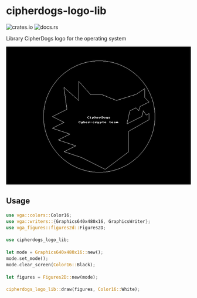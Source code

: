 # cipherdogs-logo-lib

![crates.io](https://img.shields.io/crates/v/cipherdogs-logo-lib.svg)
![docs.rs](https://docs.rs/cipherdogs-logo-lib/badge.svg)

Library CipherDogs logo for the operating system

![cipherdogs](screenshot.png)

## Usage
```rust
use vga::colors::Color16;
use vga::writers::{Graphics640x480x16, GraphicsWriter};
use vga_figures::figures2d::Figures2D;

use cipherdogs_logo_lib;

let mode = Graphics640x480x16::new();
mode.set_mode();
mode.clear_screen(Color16::Black);

let figures = Figures2D::new(mode);

cipherdogs_logo_lib::draw(figures, Color16::White);
```
